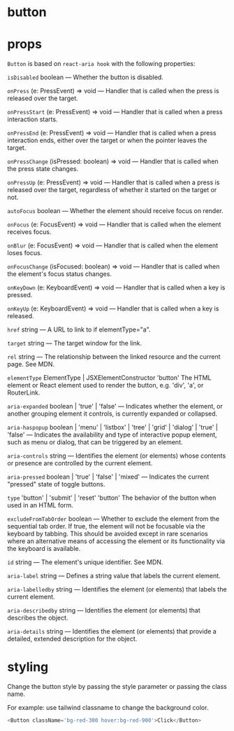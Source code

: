 # button

# props
`Button` is based on `react-aria hook` with the following properties:

`isDisabled`
boolean
—
Whether the button is disabled.


`onPress`
(e: PressEvent) => void
—
Handler that is called when the press is released over the target.

`onPressStart`
(e: PressEvent) => void
—
Handler that is called when a press interaction starts.

`onPressEnd`
(e: PressEvent) => void
—
Handler that is called when a press interaction ends, either over the target or when the pointer leaves the target.

`onPressChange`
(isPressed: boolean) => void
—
Handler that is called when the press state changes.

`onPressUp`
(e: PressEvent) => void
—
Handler that is called when a press is released over the target, regardless of whether it started on the target or not.

`autoFocus`
boolean
—
Whether the element should receive focus on render.

`onFocus`
(e: FocusEvent<Target>) => void
—
Handler that is called when the element receives focus.

`onBlur`
(e: FocusEvent<Target>) => void
—
Handler that is called when the element loses focus.

`onFocusChange`
(isFocused: boolean) => void
—
Handler that is called when the element's focus status changes.

`onKeyDown`
(e: KeyboardEvent) => void
—
Handler that is called when a key is pressed.

`onKeyUp`
(e: KeyboardEvent) => void
—
Handler that is called when a key is released.

`href`
string
—
A URL to link to if elementType="a".

`target`
string
—
The target window for the link.

`rel`
string
—
The relationship between the linked resource and the current page. See MDN.

`elementType`
ElementType | JSXElementConstructor<any>
'button'
The HTML element or React element used to render the button, e.g. 'div', 'a', or RouterLink.

`aria-expanded`
boolean
  | 'true'
  | 'false'
—
Indicates whether the element, or another grouping element it controls, is currently expanded or collapsed.

`aria-haspopup`
boolean
  | 'menu'
  | 'listbox'
  | 'tree'
  | 'grid'
  | 'dialog'
  | 'true'
  | 'false'
—
Indicates the availability and type of interactive popup element, such as menu or dialog, that can be triggered by an element.

`aria-controls`
string
—
Identifies the element (or elements) whose contents or presence are controlled by the current element.

`aria-pressed`
boolean
  | 'true'
  | 'false'
  | 'mixed'
—
Indicates the current "pressed" state of toggle buttons.

`type`
'button'
  | 'submit'
  | 'reset'
'button'
The behavior of the button when used in an HTML form.

`excludeFromTabOrder`
boolean
—
Whether to exclude the element from the sequential tab order. If true, the element will not be focusable via the keyboard by tabbing. This should be avoided except in rare scenarios where an alternative means of accessing the element or its functionality via the keyboard is available.

`id`
string
—
The element's unique identifier. See MDN.

`aria-label`
string
—
Defines a string value that labels the current element.

`aria-labelledby`
string
—
Identifies the element (or elements) that labels the current element.

`aria-describedby`
string
—
Identifies the element (or elements) that describes the object.

`aria-details`
string
—
Identifies the element (or elements) that provide a detailed, extended description for the object.

# styling
Change the button style by passing the style parameter or passing the class name.

For example: use tailwind classname to change the background color.
```js
<Button className='bg-red-300 hover:bg-red-900'>Click</Button>
```
